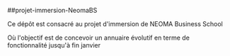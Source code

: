 ##projet-immersion-NeomaBS

Ce dépôt est consacré au projet d'immersion de NEOMA Business School

Où l'objectif est de concevoir un annuaire évolutif en terme de fonctionnalité jusqu'à fin janvier
